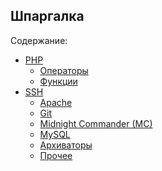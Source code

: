 Шпаргалка
---------

Содержание:
- [PHP](PHP/readme.md "PHP")
    - [Операторы](PHP/operators.md "Операторы")
    - [Функции](PHP/functions.md "Функции")
- [SSH](SSH/readme.md "SSH")
    - [Apache](SSH/apache.md "Apache")
    - [Git](SSH/git.md "Git")
    - [Midnight Commander (MC)](SSH/midnight_commander.md "Midnight Commander (MC)")
    - [MySQL](SSH/mysql.md "MySQL")
    - [Архиваторы](SSH/archivers.md "Архиваторы")
    - [Прочее](SSH/readme.md#other "Прочее")